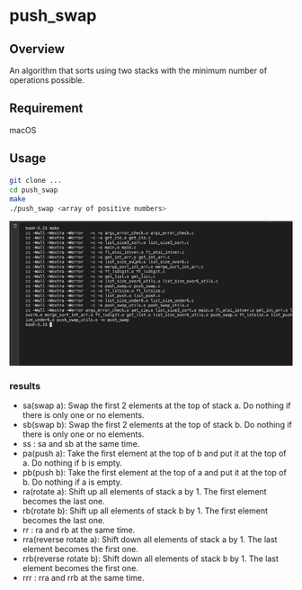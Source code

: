 # push_swap

## Overview
An algorithm that sorts using two stacks with the minimum number of operations possible.

## Requirement
macOS
## Usage
``` bash
git clone ...
cd push_swap
make
./push_swap <array of positive numbers>
```
![gif](https://github.com/retakashi/push_swap/blob/main/push_swap.gif)

### results
 - sa(swap a): Swap the first 2 elements at the top of stack a.
    Do nothing if there is only one or no elements.
 - sb(swap b): Swap the first 2 elements at the top of stack b.
    Do nothing if there is only one or no elements.
 - ss : sa and sb at the same time.
 - pa(push a): Take the first element at the top of b and put it at the top of a.
    Do nothing if b is empty.
 - pb(push b): Take the first element at the top of a and put it at the top of b.
    Do nothing if a is empty.
 - ra(rotate a): Shift up all elements of stack a by 1.
    The first element becomes the last one.
 - rb(rotate b): Shift up all elements of stack b by 1.
    The first element becomes the last one.
 - rr : ra and rb at the same time.
 - rra(reverse rotate a): Shift down all elements of stack a by 1.
    The last element becomes the first one.
 - rrb(reverse rotate b): Shift down all elements of stack b by 1.
    The last element becomes the first one.
 - rrr : rra and rrb at the same time.
